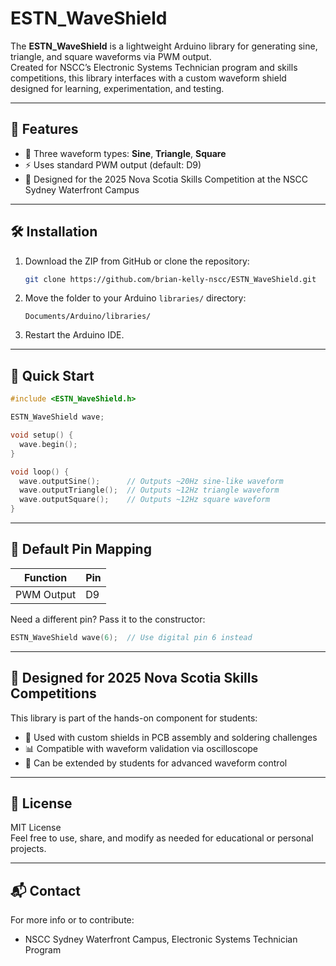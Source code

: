 # ESTN_WaveShield

The **ESTN_WaveShield** is a lightweight Arduino library for generating sine, triangle, and square waveforms via PWM output.  
Created for NSCC’s Electronic Systems Technician program and skills competitions, this library interfaces with a custom waveform shield designed for learning, experimentation, and testing.

---

## 🎯 Features

- 📐 Three waveform types: **Sine**, **Triangle**, **Square**
- ⚡ Uses standard PWM output (default: D9)
- 🧰 Designed for the 2025 Nova Scotia Skills Competition at the NSCC Sydney Waterfront Campus

---

## 🛠 Installation

1. Download the ZIP from GitHub or clone the repository:
   ```bash
   git clone https://github.com/brian-kelly-nscc/ESTN_WaveShield.git

2. Move the folder to your Arduino `libraries/` directory:
   ```
   Documents/Arduino/libraries/
   ```

3. Restart the Arduino IDE.

---

## 🚀 Quick Start

```cpp
#include <ESTN_WaveShield.h>

ESTN_WaveShield wave;

void setup() {
  wave.begin();
}

void loop() {
  wave.outputSine();      // Outputs ~20Hz sine-like waveform
  wave.outputTriangle();  // Outputs ~12Hz triangle waveform
  wave.outputSquare();    // Outputs ~12Hz square waveform
}
```

---

## 📌 Default Pin Mapping

| Function      | Pin |
|---------------|-----|
| PWM Output    | D9  |

Need a different pin? Pass it to the constructor:
```cpp
ESTN_WaveShield wave(6);  // Use digital pin 6 instead
```

---

## 🧪 Designed for 2025 Nova Scotia Skills Competitions

This library is part of the hands-on component for students:
- 🔧 Used with custom shields in PCB assembly and soldering challenges
- 📊 Compatible with waveform validation via oscilloscope
- 💭 Can be extended by students for advanced waveform control

---

## 📄 License

MIT License  
Feel free to use, share, and modify as needed for educational or personal projects.

---

## 📬 Contact

For more info or to contribute:
- NSCC Sydney Waterfront Campus, Electronic Systems Technician Program
